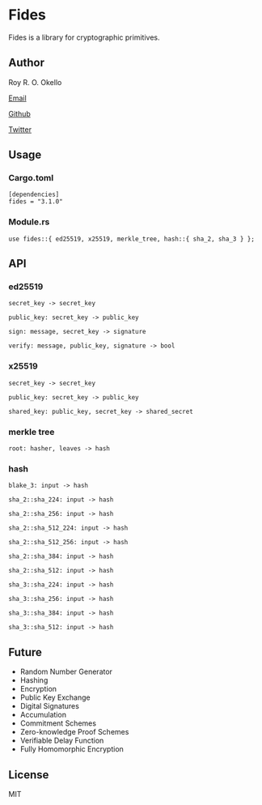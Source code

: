 # Fides

Fides is a library for cryptographic primitives.

## Author

Roy R. O. Okello

[Email](mailto:royokello@protonmail.com)

[Github](https://github.com/royokello)

[Twitter](https://twitter.com/RealOkello)

## Usage

### Cargo.toml

```text
[dependencies]
fides = "3.1.0"
```

### Module.rs

```text
use fides::{ ed25519, x25519, merkle_tree, hash::{ sha_2, sha_3 } };
```

## API

### ed25519

`secret_key -> secret_key`

`public_key: secret_key -> public_key`

`sign: message, secret_key -> signature`

`verify: message, public_key, signature -> bool`

### x25519

`secret_key -> secret_key`

`public_key: secret_key -> public_key`

`shared_key: public_key, secret_key -> shared_secret`

### merkle tree

`root: hasher, leaves -> hash`

### hash

`blake_3: input -> hash`

`sha_2::sha_224: input -> hash`

`sha_2::sha_256: input -> hash`

`sha_2::sha_512_224: input -> hash`

`sha_2::sha_512_256: input -> hash`

`sha_2::sha_384: input -> hash`

`sha_2::sha_512: input -> hash`

`sha_3::sha_224: input -> hash`

`sha_3::sha_256: input -> hash`

`sha_3::sha_384: input -> hash`

`sha_3::sha_512: input -> hash`

## Future

- Random Number Generator
- Hashing
- Encryption
- Public Key Exchange
- Digital Signatures
- Accumulation
- Commitment Schemes
- Zero-knowledge Proof Schemes
- Verifiable Delay Function
- Fully Homomorphic Encryption

## License

MIT
